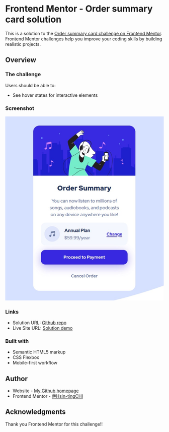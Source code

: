 # Frontend Mentor - Order summary card solution

This is a solution to the [Order summary card challenge on Frontend Mentor](https://www.frontendmentor.io/challenges/order-summary-component-QlPmajDUj). Frontend Mentor challenges help you improve your coding skills by building realistic projects. 

## Overview

### The challenge

Users should be able to:

- See hover states for interactive elements

### Screenshot

![](./screenshot_1.jpg)

### Links

- Solution URL: [Github repo](https://github.com/KellyCHI22/frontend-mentor-solutions/tree/main/05-order-summary-component)
- Live Site URL: [Solution demo](https://kellychi22.github.io/frontend-mentor-solutions/05-order-summary-component/)

### Built with

- Semantic HTML5 markup
- CSS Flexbox
- Mobile-first workflow

## Author

- Website - [My Github homepage](https://github.com/KellyCHI22)
- Frontend Mentor - [@Hsin-tingCHI](https://www.frontendmentor.io/profile/Hsin-tingCHI)

## Acknowledgments

Thank you Frontend Mentor for this challenge!!